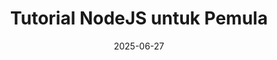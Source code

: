 ---
title: "Tutorial NodeJS untuk Pemula"
linkTitle: "Tutorial NodeJS untuk Pemula"
date: 2025-06-27
thumbnail: "/images/thumbnail/nodejs.svg"
description: "Pelajari dasar-dasar NodeJS untuk pemula."
layout: single-tutorial
---
